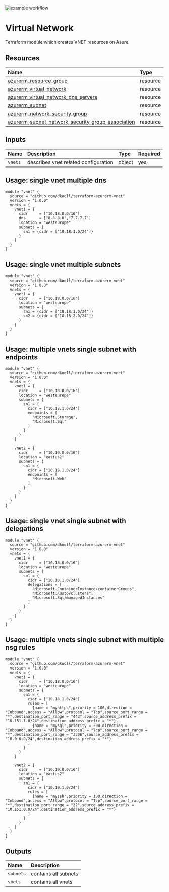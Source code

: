 ![example workflow](https://github.com/dkooll/terraform-azurerm-vnet/actions/workflows/validate.yml/badge.svg)

# Virtual Network

Terraform module which creates VNET resources on Azure.

## Resources

| Name | Type |
| :-- | :-- |
| [azurerm_resource_group](https://registry.terraform.io/providers/hashicorp/aws/latest/docs/resources/cloudwatch_log_group) | resource |
| [azurerm_virtual_network](https://registry.terraform.io/providers/hashicorp/aws/latest/docs/resources/cloudwatch_log_group) | resource |
| [azurerm_virtual_network_dns_servers](https://registry.terraform.io/providers/hashicorp/aws/latest/docs/resources/cloudwatch_log_group) | resource |
| [azurerm_subnet](https://registry.terraform.io/providers/hashicorp/aws/latest/docs/resources/cloudwatch_log_group) | resource |
| [azurerm_network_security_group](https://registry.terraform.io/providers/hashicorp/aws/latest/docs/resources/cloudwatch_log_group) | resource |
| [azurerm_subnet_network_security_group_association](https://registry.terraform.io/providers/hashicorp/aws/latest/docs/resources/cloudwatch_log_group) | resource |

## Inputs

| Name | Description | Type | Required |
| :-- | :-- | :-- | :-- |
| `vnets` | describes vnet related configuration | object | yes |

## Usage: single vnet multiple dns

```hcl
module "vnet" {
  source = "github.com/dkooll/terraform-azurerm-vnet"
  version = "1.0.0"
  vnets = {
    vnet1 = {
      cidr     = ["10.18.0.0/16"]
      dns      = ["8.8.8.8","7.7.7.7"]
      location = "westeurope"
      subnets = {
        sn1 = {cidr = ["10.18.1.0/24"]}
      }
    }
  }
}
```

## Usage: single vnet multiple subnets

```hcl
module "vnet" {
  source = "github.com/dkooll/terraform-azurerm-vnet"
  version = "1.0.0"
  vnets = {
    vnet1 = {
      cidr     = ["10.18.0.0/16"]
      location = "westeurope"
      subnets = {
        sn1 = {cidr = ["10.18.1.0/24"]}
        sn2 = {cidr = ["10.18.2.0/24"]}
      }
    }
  }
}
```

## Usage: multiple vnets single subnet with endpoints

```hcl
module "vnet" {
  source = "github.com/dkooll/terraform-azurerm-vnet"
  version = "1.0.0"
  vnets = {
    vnet1 = {
      cidr     = ["10.18.0.0/16"]
      location = "westeurope"
      subnets = {
        sn1 = {
          cidr = ["10.18.1.0/24"]
          endpoints = [
            "Microsoft.Storage",
            "Microsoft.Sql"
          ]
        }
      }
    }

    vnet2 = {
      cidr     = ["10.19.0.0/16"]
      location = "eastus2"
      subnets = {
        sn1 = {
          cidr = ["10.19.1.0/24"]
          endpoints = [
            "Microsoft.Web"
          ]
        }
      }
    }
  }
}
```

## Usage: single vnet single subnet with delegations

```hcl
module "vnet" {
  source = "github.com/dkooll/terraform-azurerm-vnet"
  version = "1.0.0"
  vnets = {
    vnet1 = {
      cidr     = ["10.18.0.0/16"]
      location = "westeurope"
      subnets = {
        sn1 = {
          cidr = ["10.18.1.0/24"]
          delegations = [
            "Microsoft.ContainerInstance/containerGroups",
            "Microsoft.Kusto/clusters",
            "Microsoft.Sql/managedInstances"
          ]
        }
      }
    }
  }
}
```

## Usage: multiple vnets single subnet with multiple nsg rules

```hcl
module "vnet" {
  source = "github.com/dkooll/terraform-azurerm-vnet"
  version = "1.0.0"
  vnets = {
    vnet1 = {
      cidr     = ["10.18.0.0/16"]
      location = "westeurope"
      subnets = {
        sn1 = {
          cidr = ["10.18.1.0/24"]
          rules = [
            {name = "myhttps",priority = 100,direction = "Inbound",access = "Allow",protocol = "Tcp",source_port_range = "*",destination_port_range = "443",source_address_prefix = "10.151.1.0/24",destination_address_prefix = "*"},
            {name = "mysql",priority = 200,direction = "Inbound",access = "Allow",protocol = "Tcp",source_port_range = "*",destination_port_range = "3306",source_address_prefix = "10.0.0.0/24",destination_address_prefix = "*"}
          ]
        }
      }
    }

    vnet2 = {
      cidr     = ["10.19.0.0/16"]
      location = "eastus2"
      subnets = {
        sn1 = {
          cidr = ["10.19.1.0/24"]
          rules = [
            {name = "myssh",priority = 100,direction = "Inbound",access = "Allow",protocol = "Tcp",source_port_range = "*",destination_port_range = "22",source_address_prefix = "10.151.0.0/24",destination_address_prefix = "*"}
          ]
        }
      }
    }
  }
}
```

## Outputs

| Name | Description |
| :-- | :-- |
| `subnets` | contains all subnets |
| `vnets` | contains all vnets |
